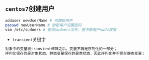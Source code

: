 ## ```centos7```创建用户
```sh
adduser newUserName # 创建新用户
passwd newUserName # 给新用户设置密码
vim /etc/sudoers # 更改sudoers文件，授予新用户sudo权限
```
* ```transient```关键字
```sh
对象中的变量被transient修饰之后，变量不再是序列化的一部分；
序列化保存的是对象状态，静态变量保存的是类状态，因此序列化并不保存静态变量；
```
